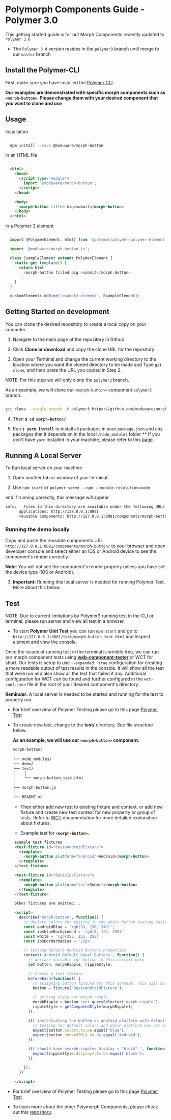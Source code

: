# Polymorph Components Guide - Polymer 3.0

This getting started guide is for out Morph Components recently updated to `Polymer 3.0`

- The `Polymer 3.0` version resides in the `polymer3` branch until merge to our `master` branch

## Install the Polymer-CLI

First, make sure you have installed the [Polymer CLI](https://www.npmjs.com/package/polymer-cli).

**Our examples are demonstrated with specific morph components such as `<morph-button>`. Please change them with your desired component that you want to clone and use**

## Usage

Installation

```bash

  npm install --save @moduware/morph-button

```

In an HTML file

```html

  <html>
    <head>
      <script type="module">
        import '@moduware/morph-button';
      </script>
    </head>

    <body>
      <morph-button filled big>submit</morph-button>
    </body>
  </html>

```

In a Polymer 3 element

```javascript

  import {PolymerElement, html} from '@polymer/polymer/polymer-element.js';

  import '@moduware/morph-button.js';

  class ExampleElement extends PolymerElement {
    static get template() {
      return html'
        <morph-button filled big >submit</morph-button>
      ';
    }
  }

  customElements.define('example-element', ExampleElement);

```

## Getting Started on development

You can clone the desired repository to create a local copy on your computer.

  1. Navigate to the main page of the repository in Github

  2. Click **Clone or download** and copy the clone URL for the repository

  3. Open your Terminal and change the current working directory to the location where you want the cloned directory to be made and Type `git clone`, and then paste the URL you copied in Step 2.

  NOTE: For this step we will only clone the `polymer3` branch.

  As an example, we will clone our `<morph-button>` component `polymer3` branch.

  ```bash

  git clone --single-branch -b polymer3 https://github.com/moduware/morph-button.git

  ```

  4. Then **`$ cd morph-button/`**

  5. Run **`$ yarn install`** to install all packages in your `package.json` and any packages that it depends on in the local `/node_modules` folder
    ** If you don't have `yarn` installed in your machine, please refer to this [page](https://yarnpkg.com/lang/en/docs/install/).

## Running A Local Server

  To Run local server on your machine

  1. Open another tab  or window of your terminal

  2. Use `npm start` or `polymer serve --npm --module-resolution=node`

  and if running correctly, this message will appear

  ```bash
  info:   Files in this directory are available under the following URLs
        applications: http://127.0.0.1:8081
        reusable components: http://127.0.0.1:8081/components/morph-button/
  ```

  ### Running the demo locally

  Copy and paste the reusable components URL `http://127.0.0.1:8081/components/morph-button/` to your browser and open developer console and select either an IOS or Android device to see the component's render correctly.

  **Note**: You will not see the component's render properly unless you have set the device type (iOS or Android).

  3. **Important:** Running this local server is needed for running Polymer Test. More about this below.

## Test

NOTE: Due to current limitations by Polymer3 running test in the CLI or terminal, please run server and view all test in a browser.

- To start **Polymer Unit Test** you can run `npm start` and go to `http://127.0.0.1:8081/test/morph-button_test.html` and inspect element and view the console.

Once the issues of running test in the terminal is wrinkle free, we can run our morph component tests using [**web-component-tester**][WCT] or WCT for short. Our tests is setup to use `--expanded: true` configuration for creating a more readable output of test results in the console. It will show all the test that were run and also show all the test that failed if any. Additional configuration for WCT can be found and further configured in the `wct-conf.json` file in the root of your desired component's directory.

  **Reminder:** A local server is needed to be started and running for the test to properly run.

- For brief overview of Polymer Testing please go to this page [Polymer Test][Polymer Test]

- To create new test, change to the **test/** directory. See file structure below.

  **As an example, we will use our `<morph-button>` component.**

  ```bash
  morph-button/
  │
  ├── node_modules/
  ├── demo/
  ├── test/
  │    │
  │    └── morph-button_test.html
  │
  ├── morph-button.js
  │
  └── README.md
  ```

  - Then either add new test to existing fixture and context, or add new fixture and create new test context for new property or group of tests. Refer to [WCT][WCT] documentation for more detailed explanation about fixtures.

  - Example test for **`<morph-button>`**.

```html
    example test fixtures
    <test-fixture id="BasicAndroidFixture">
      <template>
        <morph-button platform="android">Android</morph-button>
      </template>
    </test-fixture>

    <test-fixture id="BasicIosFixture">
      <template>
        <morph-button platform="ios">Submit</morph-button>
      </template>
    </test-fixture>

    other fixtures are omitted...

    <script>
      describe('morph-button', function() {
        // declare colors for testing in the whole button testing suite
        const androidBlue = 'rgb(33, 150, 243)';
        const iosblueBackground = 'rgb(0, 122, 255)'
        const white = 'rgb(255, 255, 255)';
        const iosBorderRadius = '27px';

        // testing default Android Buttons properties
        context('Android Default Usual Buttons', function() {
          // declare variable for button in this context only
          let button, morphRipple, rippleStyle;

          // Create a test fixture
          beforeEach(function() {
            // assigning button fixture for this context. This will automatically removed on the teardown phase of this test context
            button = fixture('BasicAndroidFixture');

            // getting style our morph-ripple
            morphRipple = button.root.querySelector('morph-ripple');
            rippleStyle = getComputedStyle(morphRipple);
          });

          it('instantiating the button on android platform with default properties works', function() {
            // testing for default colors and which platform was set in html markup
            expect(button.color).to.be.equal('blue');
            expect(button.innerHTML).to.be.equal('Android');
          });

          it('should have <morph-ripple> display = "block" ', function() {
            expect(rippleStyle.display).to.be.equal('block');
          });

        });
      })

    </script>
```

- For brief overview of Polymer Testing please go to this page [Polymer Test][Polymer Test]

- To learn more about the other Polymorph Components, please check out this [repository][Main Page].

[Main Page]: https://github.com/moduware/polymorph-components

[WCT]: https://github.com/Polymer/web-component-tester  

[Polymer Test]: https://www.polymer-project.org/2.0/docs/tools/tests

